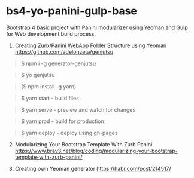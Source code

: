 # bs4-yo-panini-gulp-base
Bootstrap 4 basic project with Panini modularizer using Yeoman and Gulp for Web development build process.

1. Creating Zurb/Panini WebApp Folder Structure using Yeoman 
https://github.com/adelonzeta/genjutsu
>$ npm i -g generator-genjutsu

>$ yo genjutsu

>($ npm install -g yarn)

>$ yarn start - build files

>$ yarn serve - preview and watch for changes

>$ yarn prod - build for production

>$ yarn deploy - deploy using gh-pages


2. Modularizing Your Bootstrap Template With Zurb Panini 
https://www.brav3.net/blog/coding/modularizing-your-bootstrap-template-with-zurb-panini/

3. Creating own Yeoman generator 
https://habr.com/post/214517/

